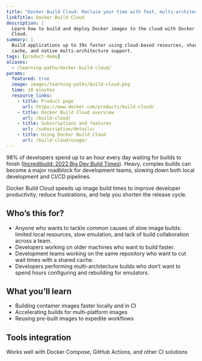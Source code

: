 ```yaml
---
title: "Docker Build Cloud: Reclaim your time with fast, multi-architecture builds"
linkTitle: Docker Build Cloud
description: |
  Learn how to build and deploy Docker images to the cloud with Docker Build
  Cloud.
summary: |
  Build applications up to 39x faster using cloud-based resources, shared team
  cache, and native multi-architecture support.
tags: [product-demo]
aliases:
  - /learning-paths/docker-build-cloud/
params:
  featured: true
  image: images/learning-paths/build-cloud.png
  time: 10 minutes
  resource_links:
    - title: Product page
      url: https://www.docker.com/products/build-cloud/
    - title: Docker Build Cloud overview
      url: /build-cloud/
    - title: Subscriptions and features
      url: /subscription/details/
    - title: Using Docker Build Cloud
      url: /build-cloud/usage/
---
```


<!-- vale Vale.Spelling = NO -->

98% of developers spend up to an hour every day waiting for builds to finish
([Incredibuild: 2022 Big Dev Build Times](https://www.incredibuild.com/survey-report-2022)).
Heavy, complex builds can become a major roadblock for development teams,
slowing down both local development and CI/CD pipelines.

<!-- vale Vale.Spelling = YES -->

Docker Build Cloud speeds up image build times to improve developer
productivity, reduce frustrations, and help you shorten the release cycle.

## Who’s this for?

- Anyone who wants to tackle common causes of slow image builds: limited local
  resources, slow emulation, and lack of build collaboration across a team.
- Developers working on older machines who want to build faster.
- Development teams working on the same repository who want to cut wait times
  with a shared cache.
- Developers performing multi-architecture builds who don’t want to spend hours
  configuring and rebuilding for emulators.

## What you’ll learn

- Building container images faster locally and in CI
- Accelerating builds for multi-platform images
- Reusing pre-built images to expedite workflows

## Tools integration

Works well with Docker Compose, GitHub Actions, and other CI solutions

<div id="dbc-lp-survey-anchor"></div>
